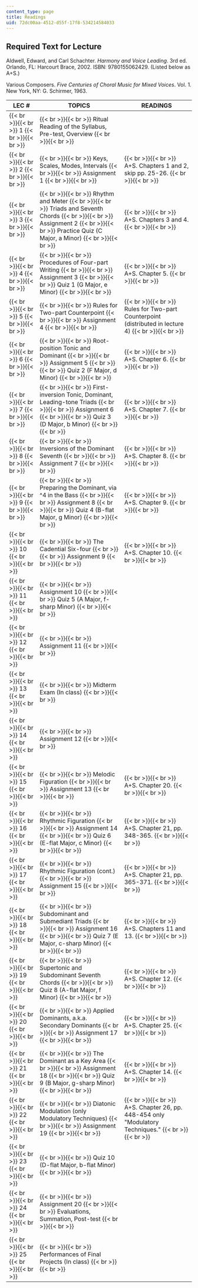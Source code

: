 ```yaml
---
content_type: page
title: Readings
uid: 72dc00aa-4512-d55f-17f8-534214584033
---
```


Required Text for Lecture
-------------------------

Aldwell, Edward, and Carl Schachter. _Harmony and Voice Leading_. 3rd ed. Orlando, FL: Harcourt Brace, 2002. ISBN: 9780155062429. (Listed below as A+S.)

Various Composers. _Five Centuries of Choral Music for Mixed Voices_. Vol. 1. New York, NY: G. Schirmer, 1963.

| LEC # | TOPICS | READINGS |
| --- | --- | --- |
|  {{< br >}}{{< br >}} 1 {{< br >}}{{< br >}}  |  {{< br >}}{{< br >}} Ritual Reading of the Syllabus, Pre-test, Overview {{< br >}}{{< br >}}  |  |
|  {{< br >}}{{< br >}} 2 {{< br >}}{{< br >}}  |  {{< br >}}{{< br >}} Keys, Scales, Modes, Intervals {{< br >}}{{< br >}} Assignment 1 {{< br >}}{{< br >}}  |  {{< br >}}{{< br >}} A+S. Chapters 1 and 2, skip pp. 25-26. {{< br >}}{{< br >}}  |
|  {{< br >}}{{< br >}} 3 {{< br >}}{{< br >}}  |  {{< br >}}{{< br >}} Rhythm and Meter {{< br >}}{{< br >}} Triads and Seventh Chords {{< br >}}{{< br >}} Assignment 2 {{< br >}}{{< br >}} Practice Quiz (C Major, a Minor) {{< br >}}{{< br >}}  |  {{< br >}}{{< br >}} A+S. Chapters 3 and 4. {{< br >}}{{< br >}}  |
|  {{< br >}}{{< br >}} 4 {{< br >}}{{< br >}}  |  {{< br >}}{{< br >}} Procedures of Four-part Writing {{< br >}}{{< br >}} Assignment 3 {{< br >}}{{< br >}} Quiz 1 (G Major, e Minor) {{< br >}}{{< br >}}  |  {{< br >}}{{< br >}} A+S. Chapter 5. {{< br >}}{{< br >}}  |
|  {{< br >}}{{< br >}} 5 {{< br >}}{{< br >}}  |  {{< br >}}{{< br >}} Rules for Two-part Counterpoint {{< br >}}{{< br >}} Assignment 4 {{< br >}}{{< br >}}  |  {{< br >}}{{< br >}} Rules for Two-part Counterpoint (distributed in lecture 4) {{< br >}}{{< br >}}  |
|  {{< br >}}{{< br >}} 6 {{< br >}}{{< br >}}  |  {{< br >}}{{< br >}} Root-position Tonic and Dominant {{< br >}}{{< br >}} Assignment 5 {{< br >}}{{< br >}} Quiz 2 (F Major, d Minor) {{< br >}}{{< br >}}  |  {{< br >}}{{< br >}} A+S. Chapter 6. {{< br >}}{{< br >}}  |
|  {{< br >}}{{< br >}} 7 {{< br >}}{{< br >}}  |  {{< br >}}{{< br >}} First-inversion Tonic, Dominant, Leading-tone Triads {{< br >}}{{< br >}} Assignment 6 {{< br >}}{{< br >}} Quiz 3 (D Major, b Minor) {{< br >}}{{< br >}}  |  {{< br >}}{{< br >}} A+S. Chapter 7. {{< br >}}{{< br >}}  |
|  {{< br >}}{{< br >}} 8 {{< br >}}{{< br >}}  |  {{< br >}}{{< br >}} Inversions of the Dominant Seventh {{< br >}}{{< br >}} Assignment 7 {{< br >}}{{< br >}}  |  {{< br >}}{{< br >}} A+S. Chapter 8. {{< br >}}{{< br >}}  |
|  {{< br >}}{{< br >}} 9 {{< br >}}{{< br >}}  |  {{< br >}}{{< br >}} Preparing the Dominant, via ^4 in the Bass {{< br >}}{{< br >}} Assignment 8 {{< br >}}{{< br >}} Quiz 4 (B-flat Major, g Minor) {{< br >}}{{< br >}}  |  {{< br >}}{{< br >}} A+S. Chapter 9. {{< br >}}{{< br >}}  |
|  {{< br >}}{{< br >}} 10 {{< br >}}{{< br >}}  |  {{< br >}}{{< br >}} The Cadential Six-four {{< br >}}{{< br >}} Assignment 9 {{< br >}}{{< br >}}  |  {{< br >}}{{< br >}} A+S. Chapter 10. {{< br >}}{{< br >}}  |
|  {{< br >}}{{< br >}} 11 {{< br >}}{{< br >}}  |  {{< br >}}{{< br >}} Assignment 10 {{< br >}}{{< br >}} Quiz 5 (A Major, f-sharp Minor) {{< br >}}{{< br >}}  |  |
|  {{< br >}}{{< br >}} 12 {{< br >}}{{< br >}}  |  {{< br >}}{{< br >}} Assignment 11 {{< br >}}{{< br >}}  |  |
|  {{< br >}}{{< br >}} 13 {{< br >}}{{< br >}}  |  {{< br >}}{{< br >}} Midterm Exam (In class) {{< br >}}{{< br >}}  |  |
|  {{< br >}}{{< br >}} 14 {{< br >}}{{< br >}}  |  {{< br >}}{{< br >}} Assignment 12 {{< br >}}{{< br >}}  |  |
|  {{< br >}}{{< br >}} 15 {{< br >}}{{< br >}}  |  {{< br >}}{{< br >}} Melodic Figuration {{< br >}}{{< br >}} Assignment 13 {{< br >}}{{< br >}}  |  {{< br >}}{{< br >}} A+S. Chapter 20. {{< br >}}{{< br >}}  |
|  {{< br >}}{{< br >}} 16 {{< br >}}{{< br >}}  |  {{< br >}}{{< br >}} Rhythmic Figuration {{< br >}}{{< br >}} Assignment 14 {{< br >}}{{< br >}} Quiz 6 (E-flat Major, c Minor) {{< br >}}{{< br >}}  |  {{< br >}}{{< br >}} A+S. Chapter 21, pp. 348-365. {{< br >}}{{< br >}}  |
|  {{< br >}}{{< br >}} 17 {{< br >}}{{< br >}}  |  {{< br >}}{{< br >}} Rhythmic Figuration (cont.) {{< br >}}{{< br >}} Assignment 15 {{< br >}}{{< br >}}  |  {{< br >}}{{< br >}} A+S. Chapter 21, pp. 365-371. {{< br >}}{{< br >}}  |
|  {{< br >}}{{< br >}} 18 {{< br >}}{{< br >}}  |  {{< br >}}{{< br >}} Subdominant and Submediant Triads {{< br >}}{{< br >}} Assignment 16 {{< br >}}{{< br >}} Quiz 7 (E Major, c-sharp Minor) {{< br >}}{{< br >}}  |  {{< br >}}{{< br >}} A+S. Chapters 11 and 13. {{< br >}}{{< br >}}  |
|  {{< br >}}{{< br >}} 19 {{< br >}}{{< br >}}  |  {{< br >}}{{< br >}} Supertonic and Subdominant Seventh Chords {{< br >}}{{< br >}} Quiz 8 (A-flat Major, f Minor) {{< br >}}{{< br >}}  |  {{< br >}}{{< br >}} A+S. Chapter 12. {{< br >}}{{< br >}}  |
|  {{< br >}}{{< br >}} 20 {{< br >}}{{< br >}}  |  {{< br >}}{{< br >}} Applied Dominants, a.k.a. Secondary Dominants {{< br >}}{{< br >}} Assignment 17 {{< br >}}{{< br >}}  |  {{< br >}}{{< br >}} A+S. Chapter 25. {{< br >}}{{< br >}}  |
|  {{< br >}}{{< br >}} 21 {{< br >}}{{< br >}}  |  {{< br >}}{{< br >}} The Dominant as a Key Area {{< br >}}{{< br >}} Assignment 18 {{< br >}}{{< br >}} Quiz 9 (B Major, g-sharp Minor) {{< br >}}{{< br >}}  |  {{< br >}}{{< br >}} A+S. Chapter 14. {{< br >}}{{< br >}}  |
|  {{< br >}}{{< br >}} 22 {{< br >}}{{< br >}}  |  {{< br >}}{{< br >}} Diatonic Modulation (only Modulatory Techniques) {{< br >}}{{< br >}} Assignment 19 {{< br >}}{{< br >}}  |  {{< br >}}{{< br >}} A+S. Chapter 26, pp. 448-454 only "Modulatory Techniques." {{< br >}}{{< br >}}  |
|  {{< br >}}{{< br >}} 23 {{< br >}}{{< br >}}  |  {{< br >}}{{< br >}} Quiz 10 (D-flat Major, b-flat Minor) {{< br >}}{{< br >}}  |  |
|  {{< br >}}{{< br >}} 24 {{< br >}}{{< br >}}  |  {{< br >}}{{< br >}} Assignment 20 {{< br >}}{{< br >}} Evaluations, Summation, Post-test {{< br >}}{{< br >}}  |  |
|  {{< br >}}{{< br >}} 25 {{< br >}}{{< br >}}  |  {{< br >}}{{< br >}} Performances of Final Projects (In class) {{< br >}}{{< br >}}  |